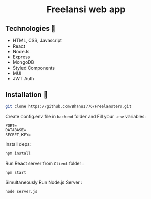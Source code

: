 <h1 align="center"> Freelansi web app </h1>

## Technologies 🔧

- HTML, CSS, Javascript
- React
- NodeJs
- Express
- MongoDB
- Styled Components
- MUI
- JWT Auth




## Installation 💾

```bash
git clone https://github.com/Bhanu1776/Freelansters.git
```

Create config.env file in `backend` folder and Fill your `.env` variables:

```env
PORT=
DATABASE=
SECRET_KEY=
```

Install deps:

```bash
npm install
```

Run React server from `Client` folder :

```bash
npm start
```

Simultaneously Run Node.js Server :

```bash
node server.js
```
